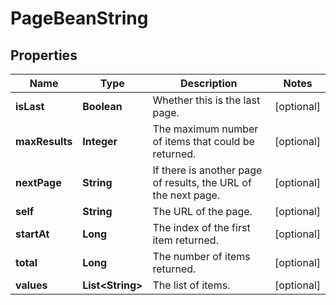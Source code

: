 # PageBeanString

## Properties
Name | Type | Description | Notes
------------ | ------------- | ------------- | -------------
**isLast** | **Boolean** | Whether this is the last page. |  [optional]
**maxResults** | **Integer** | The maximum number of items that could be returned. |  [optional]
**nextPage** | **String** | If there is another page of results, the URL of the next page. |  [optional]
**self** | **String** | The URL of the page. |  [optional]
**startAt** | **Long** | The index of the first item returned. |  [optional]
**total** | **Long** | The number of items returned. |  [optional]
**values** | **List&lt;String&gt;** | The list of items. |  [optional]

